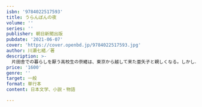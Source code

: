 ```yaml
---
isbn: '9784022517593'
title: うらんぼんの夜
volume: ''
series: ''
publisher: 朝日新聞出版
pubdate: '2021-06-07'
cover: 'https://cover.openbd.jp/9784022517593.jpg'
author: 川瀬七緒／著
description: >-
  片田舎での暮らしを厭う高校生の奈緒は、東京から越して来た亜矢子と親しくなる。しかし、それを境に村の空気は一変し、亜矢子の口数も少なくなる。疑念を抱く奈緒は、密かに彼女の自宅に忍び込もうとするが……。書き下ろしミステリー。
price: '1600'
genre: ''
target: 一般
format: 単行本
content: 日本文学、小説・物語

---
```

